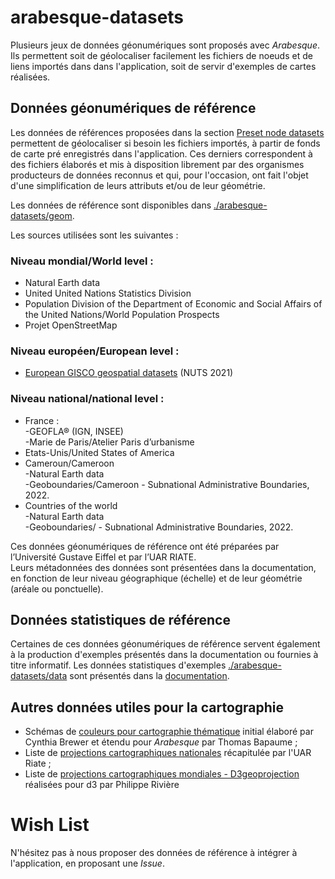 # arabesque-datasets

Plusieurs jeux de données géonumériques sont proposés avec _Arabesque_. Ils permettent soit de géolocaliser facilement les fichiers de noeuds et de liens importés dans dans l'application, soit de servir d'exemples de cartes réalisées. 

## Données géonumériques de référence

Les données de références proposées dans la section [Preset node datasets](https://gflowiz.github.io/arabesque-doc/data-import.html#preset-nodes-dataset) permettent de géolocaliser si besoin les fichiers importés, à partir de fonds de carte pré enregistrés dans l'application. Ces derniers correspondent à des fichiers élaborés et mis à disposition librement par des organismes producteurs de données reconnus et qui, pour l'occasion, ont fait l'objet d'une simplification de leurs attributs et/ou de leur géométrie.


Les données de référence sont disponibles dans [./arabesque-datasets/geom](https://github.com/gflowiz/arabesque-datasets/tree/main/geom).  </br>

Les sources utilisées sont les suivantes :

### Niveau mondial/World level :
- Natural Earth data 	</br>
- United United Nations Statistics Division </br>
- Population Division of the Department of Economic and Social Affairs of the United Nations/World Population Prospects </br>
- Projet OpenStreetMap </br>

### Niveau européen/European level :
- [European GISCO geospatial datasets](https://ec.europa.eu/eurostat/web/gisco/overview) (NUTS 2021) </br>

### Niveau national/national level :
- France : </br>
-GEOFLA® (IGN, INSEE) </br>
-Marie de Paris/Atelier Paris d’urbanisme </br>
- Etats-Unis/United States of America </br>
- Cameroun/Cameroon </br>
-Natural Earth data </br>
-Geoboundaries/Cameroon - Subnational Administrative Boundaries, 2022. </br>
- Countries of the world </br>
-Natural Earth data </br>
-Geoboundaries/ - Subnational Administrative Boundaries, 2022. </br>

Ces données géonumériques de référence ont été préparées par l’Université Gustave Eiffel et par l’UAR RIATE.</br>
Leurs métadonnées des données sont présentées dans la documentation, en fonction de leur niveau géographique (échelle) et de leur géométrie (aréale ou ponctuelle).

## Données statistiques de référence

Certaines de ces données géonumériques de référence servent également à la production d'exemples présentés dans la documentation ou fournies à titre informatif.
Les données statistiques d'exemples [./arabesque-datasets/data](https://github.com/gflowiz/arabesque-datasets/tree/main/data) sont présentés dans la [documentation](https://gflowiz.github.io/arabesque-doc/data-sets-and-examples.html).

## Autres données utiles pour la cartographie

- Schémas de [couleurs pour cartographie thématique](http://colorbrewer2.org/) initial élaboré par Cynthia Brewer et étendu pour _Arabesque_ par Thomas Bapaume ;  
- Liste de [projections cartographiques nationales](https://github.com/riatelab/basemaps/tree/master/Countries) récapitulée par l'UAR Riate ; </br>
- Liste de [projections cartographiques mondiales - D3geoprojection](https://ec.europa.eu/eurostat/web/gisco/overview) réalisées pour d3 par Philippe Rivière </br>


# Wish List

N'hésitez pas à nous proposer des données de référence à intégrer à l'application, en proposant une _Issue_.

